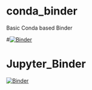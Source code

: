 # conda_binder
Basic Conda based Binder

#[![Binder](https://mybinder.org/badge_logo.svg)](https://mybinder.org/v2/gh/CamChambers2/Shiny_App/py39_r40_shiny?urlpath=shiny)

# Jupyter_Binder
[![Binder](https://mybinder.org/badge_logo.svg)](https://mybinder.org/v2/gh/CamChambers2/MachineLearn_R/py39_r40_shiny?urlpath=lab)
